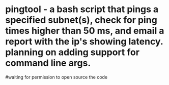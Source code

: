 # pingtool - a bash script that pings a specified subnet(s), check for ping times higher than 50 ms, and email a report with the ip's showing latency. planning on adding support for command line args. 


#waiting for permission to open source the code
